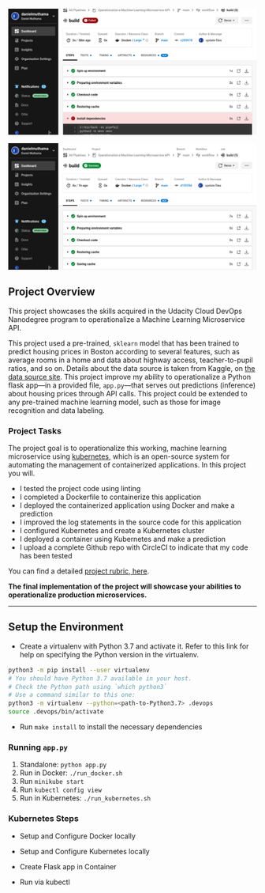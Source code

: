 
[![CircleCI](img/1.png)](https://app.circleci.com/pipelines/github/danielmuthama/Operationalize-a-Machine-Learning-Microservice-API-/9/workflows/a7358e90-73ca-49e8-ad11-891846ce077c/jobs/8)

[![CircleCI](img/2.png)](https://app.circleci.com/pipelines/github/danielmuthama/Operationalize-a-Machine-Learning-Microservice-API-/6/workflows/a8680176-f01f-4178-af36-eb46961af0fa/jobs/5)
## Project Overview

This project showcases the skills acquired in the Udacity Cloud DevOps Nanodegree program to operationalize a Machine Learning Microservice API.

This project used a pre-trained, `sklearn` model that has been trained to predict housing prices in Boston according to several features, such as average rooms in a home and data about highway access, teacher-to-pupil ratios, and so on. Details about the data source is taken from Kaggle, on [the data source site](https://www.kaggle.com/c/boston-housing). This project improve my ability to operationalize a Python flask app—in a provided file, `app.py`—that serves out predictions (inference) about housing prices through API calls. This project could be extended to any pre-trained machine learning model, such as those for image recognition and data labeling.

### Project Tasks

The project goal is to operationalize this working, machine learning microservice using [kubernetes](https://kubernetes.io/), which is an open-source system for automating the management of containerized applications. In this project you will.

* I tested the project code using linting
* I completed a Dockerfile to containerize this application
* I deployed the containerized application using Docker and make a prediction
* I improved the log statements in the source code for this application
* I configured Kubernetes and create a Kubernetes cluster
* I deployed a container using Kubernetes and make a prediction
* I upload a complete Github repo with CircleCI to indicate that my code has been tested

You can find a detailed [project rubric, here](https://review.udacity.com/#!/rubrics/2576/view).

**The final implementation of the project will showcase your abilities to operationalize production microservices.**

---

## Setup the Environment

* Create a virtualenv with Python 3.7 and activate it. Refer to this link for help on specifying the Python version in the virtualenv. 
```bash
python3 -m pip install --user virtualenv
# You should have Python 3.7 available in your host. 
# Check the Python path using `which python3`
# Use a command similar to this one:
python3 -m virtualenv --python=<path-to-Python3.7> .devops
source .devops/bin/activate
```
* Run `make install` to install the necessary dependencies

### Running `app.py`

1. Standalone:  `python app.py`
2. Run in Docker:  `./run_docker.sh`
3. Run `minikube start`
4. Run `kubectl config view`
5. Run in Kubernetes:  `./run_kubernetes.sh`


### Kubernetes Steps

* Setup and Configure Docker locally
   
* Setup and Configure Kubernetes locally
* Create Flask app in Container
* Run via kubectl
